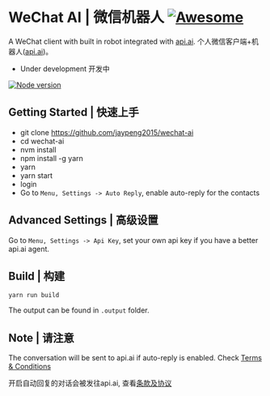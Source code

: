 # WeChat AI | 微信机器人 [![Awesome](https://cdn.rawgit.com/sindresorhus/awesome/d7305f38d29fed78fa85652e3a63e154dd8e8829/media/badge.svg)](https://github.com/sindresorhus/awesome)

A WeChat client with built in robot integrated with [api.ai](https://api.ai). 个人微信客户端+机器人([api.ai](https://api.ai))。

  - Under development 开发中

[![Node version](https://img.shields.io/badge/node-_7.6.0-green.svg?style=flat)](http://nodejs.org/download/)

## Getting Started | 快速上手

  - git clone https://github.com/jaypeng2015/wechat-ai
  - cd wechat-ai
  - nvm install
  - npm install -g yarn
  - yarn
  - yarn start
  - login
  - Go to `Menu, Settings -> Auto Reply`, enable auto-reply for the contacts

 ## Advanced Settings | 高级设置
  Go to `Menu, Settings -> Api Key`, set your own api key if you have a better api.ai agent.

 ## Build | 构建

  `yarn run build`

  The output can be found in `.output` folder.

 ## Note | 请注意

  The conversation will be sent to api.ai if auto-reply is enabled.
  Check [Terms & Conditions](https://api.ai/terms/)

  开启自动回复的对话会被发往api.ai, 查看[条款及协议](https://api.ai/terms/)
